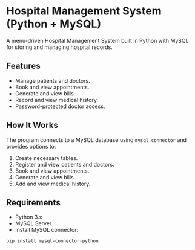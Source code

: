# Hospital Management System (Python + MySQL)

A menu-driven Hospital Management System built in Python with MySQL for storing and managing hospital records.

## Features
- Manage patients and doctors.
- Book and view appointments.
- Generate and view bills.
- Record and view medical history.
- Password-protected doctor access.

## How It Works
The program connects to a MySQL database using `mysql.connector` and provides options to:
1. Create necessary tables.
2. Register and view patients and doctors.
3. Book and view appointments.
4. Generate and view bills.
5. Add and view medical history.

## Requirements
- Python 3.x  
- MySQL Server  
- Install MySQL connector:
```bash
pip install mysql-connector-python
